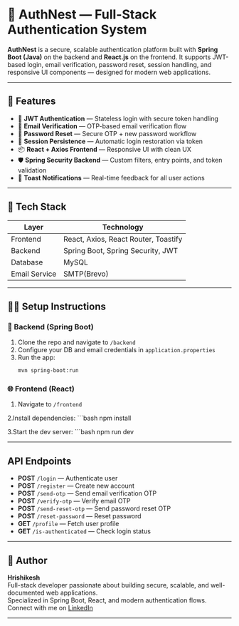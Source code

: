 # 📘 AuthNest — Full-Stack Authentication System

**AuthNest** is a secure, scalable authentication platform built with **Spring Boot (Java)** on the backend and **React.js** on the frontend. It supports JWT-based login, email verification, password reset, session handling, and responsive UI components — designed for modern web applications.

---

## 🚀 Features

- 🔐 **JWT Authentication** — Stateless login with secure token handling
- 📧 **Email Verification** — OTP-based email verification flow
- 🔁 **Password Reset** — Secure OTP + new password workflow
- 🧠 **Session Persistence** — Automatic login restoration via token
- 📦 **React + Axios Frontend** — Responsive UI with clean UX
- 🛡️ **Spring Security Backend** — Custom filters, entry points, and token validation
- 📨 **Toast Notifications** — Real-time feedback for all user actions

---

## 🧱 Tech Stack

| Layer        | Technology                           |
|--------------|--------------------------------------|
| Frontend     | React, Axios, React Router, Toastify |
| Backend      | Spring Boot, Spring Security, JWT    |
| Database     | MySQL                                |
| Email Service| SMTP(Brevo)                          |


---

## 🧑‍💻 Setup Instructions

### 🔧 Backend (Spring Boot)

1. Clone the repo and navigate to `/backend`
2. Configure your DB and email credentials in `application.properties`
3. Run the app:
   ```bash
   mvn spring-boot:run

### 🌐 Frontend (React)
1. Navigate to `/frontend`
   
2.Install dependencies:
      ```bash
      npm install
      
3.Start the dev server:
      ```bash
      npm run dev

---

## API Endpoints

- **POST** `/login` — Authenticate user
- **POST** `/register` — Create new account
- **POST** `/send-otp` — Send email verification OTP
- **POST** `/verify-otp` — Verify email OTP
- **POST** `/send-reset-otp` — Send password reset OTP
- **POST** `/reset-password` — Reset password
- **GET** `/profile` — Fetch user profile
- **GET** `/is-authenticated` — Check login status


---

## 👤 Author

**Hrishikesh**  
Full-stack developer passionate about building secure, scalable, and well-documented web applications.  
Specialized in Spring Boot, React, and modern authentication flows.  
Connect with me on [LinkedIn](https://www.linkedin.com/in/hrishikesh015)


---
